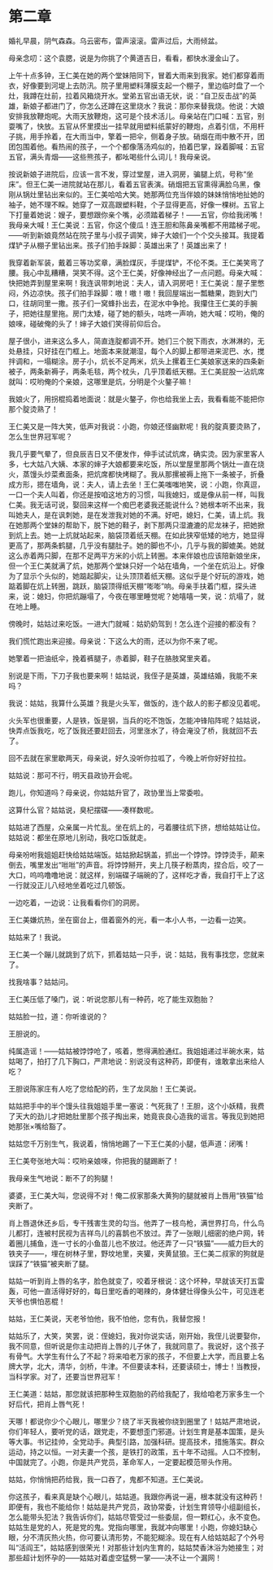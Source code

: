    

# 第二章

婚礼早晨，阴气森森。乌云密布，雷声滚滚。雷声过后，大雨倾盆。

母亲念叨：这个袁腮，说是为你挑了个黄道吉日，看看，都快水漫金山了。

上午十点多钟，王仁美在她的两个堂妹陪同下，冒着大雨来到我家。她们都穿着雨衣，好像要到河堤上去防汛。院子里用塑料薄膜支起一个棚子，里边临时盘了一个灶，我蹲在灶前，拉着风箱烧开水。堂弟五官出语无状，说：“自卫反击战”的英雄，新娘子都进门了，你怎么还蹲在这里烧水？我说：那你来替我烧。他说：大娘安排我放鞭炮呢。大雨天放鞭炮，这可是个技术活儿。母亲站在门口喊：五官，别耍嘴了，快放。五官从怀里摸出一挂早就用塑料纸蒙好的鞭炮，点着引信，不用杆子挑，用手拎着，在大雨当中，擎着一把伞，侧着身子放。硝烟在雨中散不开，团团包围着他。看热闹的孩子，一个个都像落汤鸡似的，拍着巴掌，跺着脚喊：五官五官，满头青烟——这些熊孩子，都吆喝些什么词儿！我母亲说。

按说新娘子进院后，应该一言不发，穿过堂屋，进入洞房，骗腿上炕，号称“坐床”。但王仁美一进院就站在那儿，看着五官表演。硝烟把五官熏得满脸乌黑，像刚从锅灶里钻出来似的。王仁美哈哈大笑。她那两位充当伴娘的妹妹悄悄地扯她的袖子，她不理不睬。她穿了一双高跟塑料鞋，个子显得更高，好像一棵树。五官上下打量着她说：嫂子，要想跟你亲个嘴，必须踏着梯子！——五官，你给我闭嘴！我母亲大喊！王仁美说：五官，你这个傻瓜！连王胆和陈鼻亲嘴都不用踏梯子呢。——听到新娘竟然站在院子里与小叔子调笑，婶子大娘们一个个交头接耳。我提着煤铲子从棚子里钻出来。孩子们拍手跺脚：英雄出来了！英雄出来了！

我穿着新军装，戴着三等功奖章，满脸煤灰，手提煤铲，不伦不类。王仁美笑弯了腰。我心中乱糟糟，哭笑不得。这个王仁美，好像神经出了一点问题。母亲大喊：快把她弄到屋里来啊！我连讽带刺地说：夫人，请入洞房吧！王仁美说：屋子里憋闷，外边凉快。孩子们拍手跺脚：嗷！嗷！嗷！我回屋端出一瓢糖果，跑到大门口，往胡同里一撒。孩子们一窝蜂扑出去，在泥水中争抢。我攥住王仁美的手腕子，把她往屋里拖。房门太矮，碰了她的额头，咕咚一声响，她大喊：哎哟，俺的娘唻，碰破俺的头了！婶子大娘们笑得前仰后合。

屋子很小，进来这么多人，简直连腚都调不开。她们三个脱下雨衣，水淋淋的，无处悬挂，只好挂在门框上。地面本来就潮湿，每个人的脚上都带进来泥巴、水，搅拌调和，一塌糊涂。房子小，炕长不足两米，炕头上摞着王仁美娘家送来的四条新被子，两条新褥子，两条毛毯，两个枕头，几乎顶着纸天棚。王仁美屁股一沾炕席就叫：哎哟俺的个亲娘，这哪里是炕，分明是个火鏊子嘛！

我娘火了，用拐棍捣着地面说：就是火鏊子，你也给我坐上去，我看看能不能把你那个腚烫熟了！

王仁美又是一阵大笑，低声对我说：小跑，你娘还怪幽默呢！我的腚真要烫熟了，怎么生世界冠军呢？

我几乎要气晕了，但良辰吉日又不便发作，伸手试试炕席，确实烫。因为家里客人多，七大姑八大姨、本家的婶子大娘都要来吃饭，所以堂屋里那两个锅灶一直在烧火，蒸馒头炒菜煮面条，把炕席都快烤糊了。我从那摞被褥上拖下一条被子，折叠成方形，摁在墙角，说：夫人，请上去坐！王仁美嗤嗤地笑，说：小跑，你真逗，一口一个夫人叫着，你还是按咱这地方的习惯，叫我媳妇，或是像从前一样，叫我仁美。我无话可说，娶回来这样一个痴巴老婆我还能说什么？她根本听不出来，我叫她夫人，是在讽刺她，是在发泄我对她的不满。好吧，媳妇，仁美，请上炕。我在她那两个堂妹的帮助下，脱下她的鞋子，剥下那两只湿漉漉的尼龙袜子，把她掀到炕上去。她一上炕就站起来，脑袋顶着纸天棚。在如此狭窄低矮的地方，她显得更高了，那两条鹤腿，几乎没有腿肚子。她的脚也不小，几乎与我的脚媲美。她就这么赤着两只脚，在那不足两平方米的小炕上转圈。本来伴娘也应该陪新娘坐床，但一个王仁美就满了炕，她那两个堂妹只好一个站在墙角，一个坐在炕沿上。好像为了显示个头似的，她踮起脚尖，让头顶顶着纸天棚。这似乎是个好玩的游戏，她踮着脚在炕上转圈，跳跃，脑袋顶得纸天棚“嘭嘭”响。母亲手扶着门框，探头进来，说：媳妇，你把炕蹦塌了，今夜在哪里睡觉呢？她嘻嘻一笑，说：炕塌了，就在地上睡。

傍晚时，姑姑过来吃饭。一进大门就喊：姑奶奶驾到！怎么连个迎接的都没有？

我们慌忙跑出来迎接。母亲说：下这么大的雨，还以为你不来了呢。

她擎着一把油纸伞，挽着裤腿子，赤着脚，鞋子在胳肢窝里夹着。

别说是下雨，下刀子我也要来啊！姑姑说，我侄子是英雄，英雄结婚，我能不来吗？

我说：姑姑，我算什么英雄？我是火头军，做饭的，连个敌人的影子都没见着呢。

火头军也很重要，人是铁，饭是钢，当兵的吃不饱饭，怎能冲锋陷阵呢？姑姑说，快弄点饭我吃，吃了饭我还要赶回去，河里涨水了，待会淹没了桥，我就回不去了。

回不去就在家里歇两天，母亲说，好久没听你拉呱了，今晚上听你好好拉拉。

姑姑说：那可不行，明天县政协开会呢。

跑儿，你知道吗？母亲说，你姑姑升官了，政协里当上常委啦。

这算什么官？姑姑说，臭杞摆碟——凑样数呢。

姑姑进了西屋，众亲属一片忙乱。坐在炕上的，弓着腰往炕下挤，想给姑姑让位。姑姑说：都坐在原地儿别动，我吃口饭就走。

母亲吩咐我姐姐赶快给姑姑端饭。姑姑掀起锅盖，抓出一个饽饽。饽饽烫手，颠来倒去，嘴里发出“咝咝”的声音。将饽饽掰开，夹上几筷子粉蒸肉，捏合后，咬了一大口，呜呜噜噜地说：就这样，别端碟子端碗的了，这样吃才香，我自打干上了这一行就没正儿八经地坐着吃过几顿饭。

一边吃着，一边说：让我看看你们的洞房。

王仁美嫌炕热，坐在窗台上，借着窗外的光，看一本小人书，一边看一边笑。

姑姑来了！我说。

王仁美一个蹦儿就跳到了炕下，抓着姑姑一只手，说：姑姑，我有事找您，您就来了。

找我啥事？姑姑问。

王仁美压低了嗓门，说：听说您那儿有一种药，吃了能生双胞胎？

姑姑脸一拉，道：你听谁说的？

王胆说的。

纯属造谣！——姑姑被饽饽呛了，咳着，憋得满脸通红。我姐姐递过半碗水来，姑姑喝了，拍打了几下胸口，严肃地说：别说没有这种药，即便有，谁敢拿出来给人吃？

王胆说陈家庄有人吃了您给配的药，生了龙凤胎！王仁美说。

姑姑把手中的半个馒头往我姐姐手里一塞说：气死我了！王胆，这个小妖精，我费了天大的劲儿才把她肚里那个孩子掏出来，她竟丧良心造我的谣言。等我见到她把她那张×嘴给豁了。

姑姑您千万别生气，我说着，悄悄地踢了一下王仁美的小腿，低声道：闭嘴！

王仁美夸张地大叫：哎哟亲娘唻，你把我的腿踢断了！

我母亲生气地说：断不了的狗腿！

婆婆，王仁美大叫，您说得不对！俺二叔家那条大黄狗的腿就被肖上唇用“铁猫”给夹断了。

肖上唇退休还乡后，专干残害生灵的勾当。他弄了一枝鸟枪，满世界打鸟，什么鸟儿都打，连被村民视为吉祥鸟儿的喜鹊也不放过。弄了一张眼儿细密的绝户网，转着圈儿捕鱼，连一寸长的小鱼苗儿也不放过。他还弄了一只“铁猫”——威力巨大的铁夹子——，埋在树林子里，野坟地里，夹獾，夹黄鼠狼。王仁美二叔家的狗就是误踩了“铁猫”被夹断了腿。

姑姑一听到肖上唇的名字，脸色就变了，咬着牙根说：这个坏种，早就该天打五雷轰，可他一直活得好好的，每日里吃香的喝辣的，身体健壮得像头公牛，可见连老天爷也惧怕恶棍！

姑姑，王仁美说，天老爷怕他，我不怕他，您有仇，我替您报！

姑姑乐了，大笑，笑罢，说：侄媳妇，我对你说实话，刚开始，我侄儿说要娶你，我不同意，但听说是你主动把肖上唇的儿子休了，我就同意了。我说好，这个孩子有骨气。大学生有什么了不起？将来咱老万家的孩子，不但要上大学，而且要上名牌大学，北大，清华，剑桥，牛津。不但要读本科，还要读硕士，博士！当教授，当科学家。对了，还要当世界冠军！

王仁美道：姑姑，那您就该把那种生双胞胎的药给我配了，我给咱老万家多生一个好后代，把肖上唇气死！

天哪！都说你少个心眼儿，哪里少？绕了半天我被你绕到圈里了！姑姑严肃地说，你们年轻人，要听党的话，跟党走，不要想歪门邪道。计划生育是基本国策，是头等大事。书记挂帅，全党动手。典型引路，加强科研。提高技术，措施落实。群众运动，持之以恒。一对夫妻一个孩，是铁打的政策，五十年不动摇。人口不控制，中国就完了。小跑，你是共产党员，革命军人，一定要起模范带头作用。

姑姑，你悄悄把药给我，我一口吞了，鬼都不知道。王仁美说。

你这孩子，看来真是缺个心眼儿，姑姑道。我跟你再说一遍，根本就没有这种药！即便有，我也不能给你！姑姑是共产党员，政协常委，计划生育领导小组副组长，怎么能带头犯法？我告诉你们，姑姑尽管受过一些委屈，但一颗红心，永不变色。姑姑生是党的人，死是党的鬼。党指向哪里，我就冲向哪里！小跑，你媳妇缺心眼，分不清灰热火热，你可要认清形势，不能犯糊涂。现在有人给姑姑起了个外号叫“活阎王”，姑姑感到很荣光！对那些计划内生育的，姑姑焚香沐浴为她接生；对那些超计划怀孕的——姑姑对着虚空猛劈一掌——决不让一个漏网！